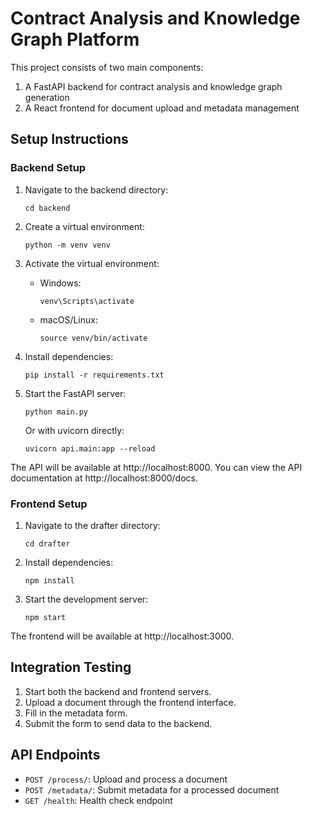 # Contract Analysis and Knowledge Graph Platform

This project consists of two main components:
1. A FastAPI backend for contract analysis and knowledge graph generation
2. A React frontend for document upload and metadata management

## Setup Instructions

### Backend Setup

1. Navigate to the backend directory:
   ```
   cd backend
   ```

2. Create a virtual environment:
   ```
   python -m venv venv
   ```

3. Activate the virtual environment:
   - Windows:
     ```
     venv\Scripts\activate
     ```
   - macOS/Linux:
     ```
     source venv/bin/activate
     ```

4. Install dependencies:
   ```
   pip install -r requirements.txt
   ```

5. Start the FastAPI server:
   ```
   python main.py
   ```
   
   Or with uvicorn directly:
   ```
   uvicorn api.main:app --reload
   ```

The API will be available at http://localhost:8000. You can view the API documentation at http://localhost:8000/docs.

### Frontend Setup

1. Navigate to the drafter directory:
   ```
   cd drafter
   ```

2. Install dependencies:
   ```
   npm install
   ```

3. Start the development server:
   ```
   npm start
   ```

The frontend will be available at http://localhost:3000.

## Integration Testing

1. Start both the backend and frontend servers.
2. Upload a document through the frontend interface.
3. Fill in the metadata form.
4. Submit the form to send data to the backend.

## API Endpoints

- `POST /process/`: Upload and process a document
- `POST /metadata/`: Submit metadata for a processed document
- `GET /health`: Health check endpoint 